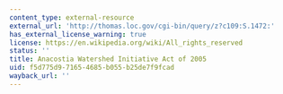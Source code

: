 ```yaml
---
content_type: external-resource
external_url: 'http://thomas.loc.gov/cgi-bin/query/z?c109:S.1472:'
has_external_license_warning: true
license: https://en.wikipedia.org/wiki/All_rights_reserved
status: ''
title: Anacostia Watershed Initiative Act of 2005
uid: f5d775d9-7165-4685-b055-b25de7f9fcad
wayback_url: ''
---
```

